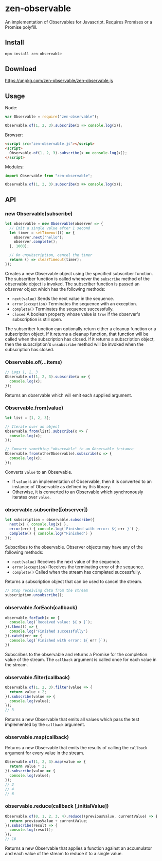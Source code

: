 # zen-observable

An implementation of Observables for Javascript. Requires Promises or a Promise polyfill.

## Install

```sh
npm install zen-observable
```

## Download

https://unpkg.com/zen-observable/zen-observable.js

## Usage

Node:

```js
var Observable = require("zen-observable");

Observable.of(1, 2, 3).subscribe(x => console.log(x));
```

Browser:

```html
<script src="zen-observable.js"></script>
<script>
  Observable.of(1, 2, 3).subscribe(x => console.log(x));
</script>
```

Modules:

```js
import Observable from "zen-observable";

Observable.of(1, 2, 3).subscribe(x => console.log(x));
```

## API

### new Observable(subscribe)

```js
let observable = new Observable(observer => {
  // Emit a single value after 1 second
  let timer = setTimeout(() => {
    observer.next("hello");
    observer.complete();
  }, 1000);

  // On unsubscription, cancel the timer
  return () => clearTimeout(timer);
});
```

Creates a new Observable object using the specified subscriber function.  The subscriber function is called whenever the `subscribe` method of the observable object is invoked.  The subscriber function is passed an *observer* object which has the following methods:

- `next(value)` Sends the next value in the sequence.
- `error(exception)` Terminates the sequence with an exception.
- `complete()` Terminates the sequence successfully.
- `closed` A boolean property whose value is `true` if the observer's subscription is still open.

The subscriber function can optionally return either a cleanup function or a subscription object.  If it returns a cleanup function, that function will be called when the subscription has closed.  If it returns a subscription object, then the subscription's `unsubscribe` method will be invoked when the subscription has closed.

### Observable.of(...items)

```js
// Logs 1, 2, 3
Observable.of(1, 2, 3).subscribe(x => {
  console.log(x);
});
```

Returns an observable which will emit each supplied argument.

### Observable.from(value)

```js
let list = [1, 2, 3];

// Iterate over an object
Observable.from(list).subscribe(x => {
  console.log(x);
});
```

```js
// Convert something "observable" to an Observable instance
Observable.from(otherObservable).subscribe(x => {
  console.log(x);
});
```

Converts `value` to an Observable.

- If `value` is an implementation of Observable, then it is converted to an instance of Observable as defined by this library.
- Otherwise, it is converted to an Observable which synchronously iterates over `value`.

### observable.subscribe([observer])

```js
let subscription = observable.subscribe({
  next(x) { console.log(x) },
  error(err) { console.log(`Finished with error: ${ err }`) },
  complete() { console.log("Finished") }
});
```

Subscribes to the observable.  Observer objects may have any of the following methods:

- `next(value)` Receives the next value of the sequence.
- `error(exception)` Receives the terminating error of the sequence.
- `complete()` Called when the stream has completed successfully.

Returns a subscription object that can be used to cancel the stream.

```js
// Stop receiving data from the stream
subscription.unsubscribe();
```

### observable.forEach(callback)

```js
observable.forEach(x => {
  console.log(`Received value: ${ x }`);
}).then(() => {
  console.log("Finished successfully")
}).catch(err => {
  console.log(`Finished with error: ${ err }`);
})
```

Subscribes to the observable and returns a Promise for the completion value of the stream.  The `callback` argument is called once for each value in the stream.

### observable.filter(callback)

```js
Observable.of(1, 2, 3).filter(value => {
  return value > 2;
}).subscribe(value => {
  console.log(value);
});
// 3
```

Returns a new Observable that emits all values which pass the test implemented by the `callback` argument.

### observable.map(callback)

Returns a new Observable that emits the results of calling the `callback` argument for every value in the stream.

```js
Observable.of(1, 2, 3).map(value => {
  return value * 2;
}).subscribe(value => {
  console.log(value);
});
// 2
// 4
// 6
```

### observable.reduce(callback [,initialValue])

```js
Observable.of(0, 1, 2, 3, 4).reduce((previousValue, currentValue) => {
  return previousValue + currentValue;
}).subscribe(result => {
  console.log(result);
});
// 10
```

Returns a new Observable that applies a function against an accumulator and each value of the stream to reduce it to a single value.
